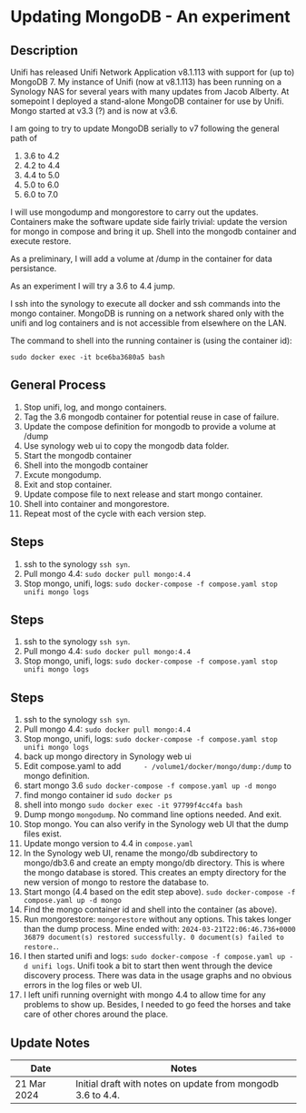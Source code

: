 Updating MongoDB - An experiment
============================================================================

## Description
Unifi has released Unifi Network Application v8.1.113 with support for (up to) MongoDB 7. My instance of Unifi (now at v8.1.113) has been running on a Synology NAS for several years with many updates from Jacob Alberty. At somepoint I deployed a stand-alone MongoDB container for use by Unifi. Mongo started at v3.3 (?) and is now at v3.6. 

I am going to try to update MongoDB serially to v7 following the general path of

1. 3.6 to 4.2
1. 4.2 to 4.4
1. 4.4 to 5.0
1. 5.0 to 6.0
1. 6.0 to 7.0

I will use mongodump and mongorestore to carry out the updates. Containers make the software update side fairly trivial: update the version for mongo in compose and bring it up. Shell into the mongodb container and execute restore.

As a preliminary, I will add a volume at /dump in the container for data persistance.

As an experiment I will try a 3.6 to 4.4 jump.

I ssh into the synology to execute all docker and ssh commands into the mongo container. MongoDB is running on a network shared only with the unifi and log containers and is not accessible from elsewhere on the LAN. 

The command to shell into the running container is (using the container id):
```
sudo docker exec -it bce6ba3680a5 bash
```

## General Process
1. Stop unifi, log, and mongo containers.
2. Tag the 3.6 mongodb container for potential reuse in case of failure.
2. Update the compose definition for mongodb to provide a volume at /dump
1. Use synology web ui to copy the mongodb data folder.
2. Start the mongodb container
2. Shell into the mongodb container
2. Excute mongodump.
2. Exit and stop container.
2. Update compose file to next release and start mongo container.
3. Shell into container and mongorestore.
3. Repeat most of the cycle with each version step.

## Steps
1. ssh to the synology ```ssh syn```. 
1. Pull mongo 4.4: ```sudo docker pull mongo:4.4```
1. Stop mongo, unifi, logs: ```sudo docker-compose -f compose.yaml stop unifi mongo logs```
## Steps
1. ssh to the synology ```ssh syn```. 
1. Pull mongo 4.4: ```sudo docker pull mongo:4.4```
1. Stop mongo, unifi, logs: ```sudo docker-compose -f compose.yaml stop unifi mongo logs```
## Steps
1. ssh to the synology ```ssh syn```. 
1. Pull mongo 4.4: ```sudo docker pull mongo:4.4```
1. Stop mongo, unifi, logs: ```sudo docker-compose -f compose.yaml stop unifi mongo logs```
1. back up mongo directory in Synology web ui
1. Edit compose.yaml to add ```     - /volume1/docker/mongo/dump:/dump``` to mongo definition.
1. start mongo 3.6 ```sudo docker-compose -f compose.yaml up -d mongo```
2. find mongo container id ```sudo docker ps```
2. shell into mongo ```sudo docker exec -it 97799f4cc4fa bash```
2. Dump mongo ```mongodump```. No command line options needed. And exit.
2. Stop mongo. You can also verify in the Synology web UI that the dump files exist.
2. Update mongo version to 4.4 in ```compose.yaml```
2. In the Synology web UI, rename the mongo/db subdirectory to mongo/db3.6 and create an empty mongo/db directory. This is where the mongo database is stored. This creates an empty directory for the new version of mongo to restore the database to.
2. Start mongo (4.4 based on the edit step above). ```sudo docker-compose -f compose.yaml up -d mongo```
3. Find the mongo container id and shell into the container (as above).
3. Run mongorestore: ```mongorestore``` without any options. This takes longer than the dump process. Mine ended with: ```2024-03-21T22:06:46.736+0000	36879 document(s) restored successfully. 0 document(s) failed to restore.```.
3. I then started unifi and logs: ```sudo docker-compose -f compose.yaml up -d unifi logs```. Unifi took a bit to start then went through the device discovery process. There was data in the usage graphs and no obvious errors in the log files or web UI.
3. I left unifi running overnight with mongo 4.4 to allow time for any problems to show up. Besides, I needed to go feed the horses and take care of other chores around the place.

## Update Notes
Date        | Notes
----------  | -------------------------------
21 Mar 2024      | Initial draft with notes on update from mongodb 3.6 to 4.4.

